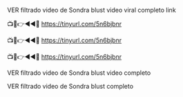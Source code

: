 VER filtrado video de Sondra blust video viral completo link


📺📱👉◄◄🔴  https://tinyurl.com/5n6bjbnr

📺📱👉◄◄🔴  https://tinyurl.com/5n6bjbnr

📺📱👉◄◄🔴  https://tinyurl.com/5n6bjbnr


VER filtrado video de Sondra blust video completo

VER filtrado video de Sondra blust completo

